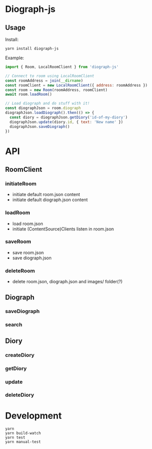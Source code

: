# Diograph-js

## Usage

Install:

```
yarn install diograph-js
```

Example:

```js
import { Room, LocalRoomClient } from 'diograph-js'

// Connect to room using LocalRoomClient
const roomAddress = join(__dirname)
const roomClient = new LocalRoomClient({ address: roomAddress })
const room = new Room(roomAddress, roomClient)
await room.loadRoom()

// Load diograph and do stuff with it!
const diographJson = room.diograph
diographJson.loadDiograph().then(() => {
  const diory = diographJson.getDiory('id-of-my-diory')
  diographJson.update(diory.id, { text: 'New name' })
  diographJson.saveDiograph()
})
```

# API

## RoomClient

### initiateRoom

- initiate default room.json content
- initiate default diograph.json content

### loadRoom

- load room.json
- initiate (ContentSource)Clients listen in room.json

### saveRoom

- save room.json
- save diograph.json

### deleteRoom

- delete room.json, diograph.json and images/ folder(?)

## Diograph

### saveDiograph

### search

## Diory

### createDiory

### getDiory

### update

### deleteDiory

# Development

```
yarn
yarn build-watch
yarn test
yarn manual-test
```
